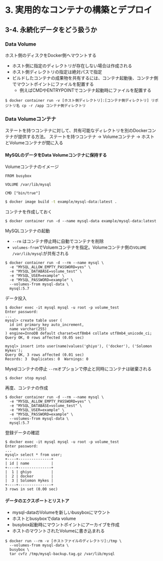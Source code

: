 # 3. 実用的なコンテナの構築とデプロイ

## 3-4. 永続化データをどう扱うか

### Data Volume

ホスト側のディスクをDocker側へマウントする
- ホスト側に指定のディレクトリが存在しない場合は作成される
- ホスト側ディレクトリの指定は絶対パスで指定
- ビルドしたコンテナの成果物を共有するには、コンテナ起動後、コンテナ側でマウントポイントにファイルを配置する
  - 例えばCMDやENTRYPOINTでコンテナ起動時にファイルを配置する
```
$ docker container run -v [ホスト側ディレクトリ]:[コンテナ側ディレクトリ] リポジトリ名 cp -r /app コンテナ側ディレクトリ
```

### Data Volumeコンテナ

ステートを持つコンテナに対して、共有可能なディレクトリを別のDockerコンテナが提供する方法。
ステートを持つコンテナ -> Volumeコンテナ -> ホスト とVolumeコンテナが間に入る

#### MySQLのデータをData Volumeコンテナに保持する

Volumeコンテナのイメージ
```
FROM busybox

VOLUME /var/lib/mysql

CMD ["bin/true"]
```
```bash
$ docker image build -t example/mysql-data:latest .
```
コンテナを作成しておく
```
$ docker container run -d --name mysql-data example/mysql-data:latest
```

MySQLコンテナの起動
- ```--rm``` はコンテナ停止時に自動でコンテナを削除
- ```volumes-from```でVoluemコンテナを指定。Volumeコンテナ側の```VOLUME /var/lib/mysql```が共有される
```
$ docker container run -d --rm --name mysql \
  -e "MYSQL_ALLOW_EMPTY_PASSWORD=yes" \
  -e "MYSQL_DATABASE=volume_test" \
  -e "MYSQL_USER=example" \
  -e "MYSQL_PASSWORD=example" \
  --volumes-from mysql-data \
  mysql:5.7
```
データ投入
```
$ docker exec -it mysql mysql -u root -p volume_test
Enter password: 
...
mysql> create table user (
  id int primary key auto_increment,
  name varchar(255)
) engine=InnoDB default charset=utf8mb4 collate utf8mb4_unicode_ci;
Query OK, 0 rows affected (0.05 sec)

mysql> insert into user(name)values('ghiyo'), ('docker'), ('Solomon Hykes');
Query OK, 3 rows affected (0.01 sec)
Records: 3  Duplicates: 0  Warnings: 0
```

Mysqlコンテナの停止 ```--rm```オプションで停止と同時にコンテナは破棄される
```
$ docker stop mysql
```

再度、コンテナの作成
```
$ docker container run -d --rm --name mysql \
  -e "MYSQL_ALLOW_EMPTY_PASSWORD=yes" \
  -e "MYSQL_DATABASE=volume_test" \
  -e "MYSQL_USER=example" \
  -e "MYSQL_PASSWORD=example" \
  --volumes-from mysql-data \
  mysql:5.7
```
登録データの確認
```
$ docker exec -it mysql mysql -u root -p volume_test
Enter password: 
...
mysql> select * from user;
+----+---------------+
| id | name          |
+----+---------------+
|  1 | ghiyo         |
|  2 | docker        |
|  3 | Solomon Hykes |
+----+---------------+
3 rows in set (0.00 sec)
```

#### データのエクスポートとリストア

- mysql-dataのVolumeを新しいbusyboxにマウント
- ホストとbusyboxでdata volume
- busybox起動時にマウントポイントにアーカイブを作成
- ホストのマウントされたVolumeに書き込まれる

```
$ docker run --rm -v [ホストファイルのディレクトリ]:/tmp \
  --volumes-from mysql-data \
  busybox \
  tar cvfz /tmp/mysql-backup.tag.gz /var/lib/mysql
```
